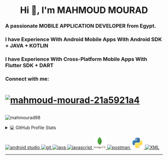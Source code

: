 <h1 align="center">Hi 👋, I'm MAHMOUD MOURAD</h1>
<h3 align="left">A passionate MOBILE APPLICATION DEVELOPER from Egypt.</h3>
<h3 align="left">I have Experience With Android Mobile Apps With Android SDK + JAVA + KOTLIN</h3>
<h3 align="left">I have Experience With Cross-Platform Mobile Apps With Flutter SDK + DART</h3>

<h3 align="left">Connect with me:</h3>
<p align="left">
<h1>    
<a href="https://linkedin.com/in/mahmoud-mourad-21a5921a4" target="blank"><img align="center" src="https://raw.githubusercontent.com/rahuldkjain/github-profile-readme-generator/master/src/images/icons/Social/linked-in-alt.svg" alt="mahmoud-mourad-21a5921a4" height="30" width="40" /></a>
</p>
</h1>

<p><img align="center" src="https://github-readme-stats.vercel.app/api/top-langs?username=mahmourad98&show_icons=true&locale=en&layout=compact" alt="mahmourad98" /></p>

<details> 
  <summary>💻 GitHub Profile Stats</summary>
  <div>
    <h2 align="center"> 📊 Github stats </h2>
      <br/>
        <p align="center">
          <a href="https://github.com/1999AZZAR/">
          <img src="https://github-readme-stats.vercel.app/api/top-langs/?username=mahmourad98&langs_count=6&theme=gruvbox&layout=compact&hide_border=true"               alt="1999AZZAR :: Top Langs" /></a>
        </p>
        <p align="center">
          <a href="https://github.com/1999AZZAR/">
          <img width="49.5%" src="https://github-readme-stats.vercel.app/api?username=mahmourad98&show_icons=true&theme=gruvbox&hide_border=true" />
          <img width="49.5%" src="https://github-readme-streak-stats.herokuapp.com/?user=mahmourad98&theme=gruvbox&hide_border=true" />
          </a>
       </p>
     <br>
  </div>    
</details>

<p align="left">
    <a href="https://developer.android.com/studio" target="_blank" title ="android studio"> <img
            src="https://2.bp.blogspot.com/-tzm1twY_ENM/XlCRuI0ZkRI/AAAAAAAAOso/BmNOUANXWxwc5vwslNw3WpjrDlgs9PuwQCLcBGAsYHQ/s1600/pasted%2Bimage%2B0.png"
            alt="android studio" width="40" height="40" /> </a>
    <a href="https://git-scm.com/" target="_blank" title ="git"> <img
            src="https://www.vectorlogo.zone/logos/git-scm/git-scm-icon.svg" alt="git" width="40" height="40" /> </a>
    <a href="https://www.java.com/en/" target="_blank" title ="java"> <img
            src="https://www.oracle.com/a/ocom/img/obic-java-cup.svg"
            alt="java" width="40" height="40" /> </a>
    <a href="https://docs.flutter.dev/" target="_blank" title ="flutter"> <img
            src="https://storage.googleapis.com/cms-storage-bucket/847ae81f5430402216fd.svg"
            alt="javascript" width="40" height="40" /> </a>
    <a href="https://www.mongodb.com/" target="_blank" title ="MongoDB"> <img
            src="https://raw.githubusercontent.com/devicons/devicon/master/icons/mongodb/mongodb-original-wordmark.svg"
            alt="mongodb" width="40" height="40" /> </a>
    <a href="https://postman.com" target="_blank" title ="Postman"> <img
            src="https://www.vectorlogo.zone/logos/getpostman/getpostman-icon.svg" alt="postman" width="40"
            height="40" /> </a>
    <a href="https://www.python.org" target="_blank" title ="Python"> <img
            src="https://raw.githubusercontent.com/devicons/devicon/master/icons/python/python-original.svg"
            alt="python" width="40" height="40" /> </a>
    <a href="https://www.xml.com/" target="_blank" title ="XML"> <img
            src="https://cdn.iconscout.com/icon/free/png-512/xml-file-2330558-1950399.png"
            alt="XML" width="40" height="40" /> </a>
</p>

<hr />

